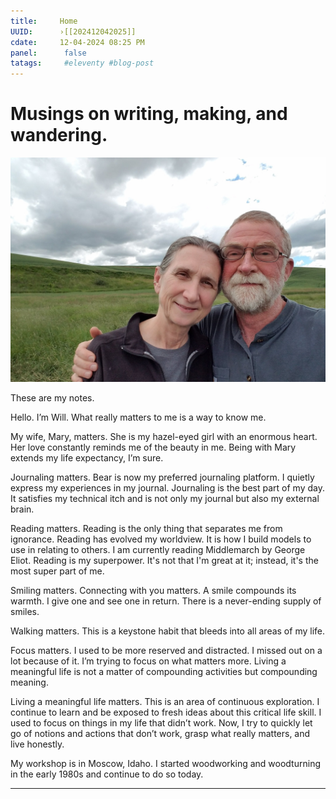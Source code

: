 ```yaml
---
title:     Home
UUID:      ›[[202412042025]] 
cdate:     12-04-2024 08:25 PM
panel:      false
tatags:     #eleventy #blog-post    
---
```

# Musings on writing, making, and wandering.

![](media/Will&Mary.jpeg)

These are my notes.  

Hello. I’m Will. What really matters to me is a way to know me.

My wife, Mary, matters. She is my hazel-eyed girl with an enormous heart. Her love constantly reminds me of the beauty in me. Being with Mary extends my life expectancy, I’m sure.

Journaling matters. Bear is now my preferred journaling platform. I quietly express my experiences in my journal. Journaling is the best part of my day. It satisfies my technical itch and is not only my journal but also my external brain.

Reading matters. Reading is the only thing that separates me from ignorance. Reading has evolved my worldview. It is how I build models to use in relating to others. I am currently reading Middlemarch by George Eliot. Reading is my superpower. It's not that I'm great at it; instead, it's the most super part of me. 

Smiling matters. Connecting with you matters. A smile compounds its warmth. I give one and see one in return. There is a never-ending supply of smiles.

Walking matters. This is a keystone habit that bleeds into all areas of my life. 

Focus matters. I used to be more reserved and distracted. I missed out on a lot because of it. I’m trying to focus on what matters more. Living a meaningful life is not a matter of compounding activities but compounding meaning.

Living a meaningful life matters. This is an area of continuous exploration. I continue to learn and be exposed to fresh ideas about this critical life skill. I used to focus on things in my life that didn’t work. Now, I try to quickly let go of notions and actions that don’t work, grasp what really matters, and live honestly. 

My workshop is in Moscow, Idaho. I started woodworking and woodturning in the early 1980s and continue to do so today. 

----------------------------------

